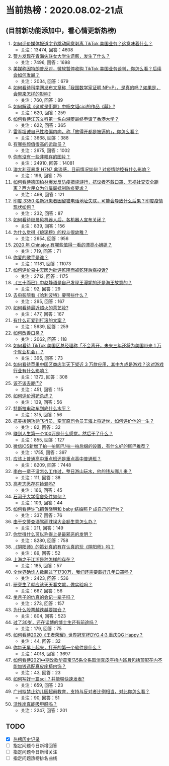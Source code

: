# 当前热榜：2020.08.02-21点
## (目前新功能添加中，看心情更新热榜)
1. [如何评价媒体报道字节跳动同意剥离 TikTok 美国业务？这意味着什么？](https://www.zhihu.com/question/411425717)
    * 关注：13474, 回答：4608
2. [警方发现在青海失联女大学生遗骸，发生了什么？](https://www.zhihu.com/question/411401647)
    * 关注：7496, 回答：1698
3. [美媒称因特朗普反对，微软暂停收购 TikTok 美国业务谈判，你怎么看？后续会如何发展？](https://www.zhihu.com/question/411496295)
    * 关注：2034, 回答：679
4. [如何看待科学网发布文章称「我国数学家证明 NP=P」，是真的吗？如果是，会带来怎样的影响?](https://www.zhihu.com/question/411543712)
    * 关注：760, 回答：89
5. [如何解读《这就是街舞》中杨文韬cici的作品《囍》?](https://www.zhihu.com/question/411434392)
    * 关注：620, 回答：259
6. [如何看待江苏文科第一名白湘菱最终申请了香港大学？](https://www.zhihu.com/question/411565362)
    * 关注：622, 回答：365
7. [雷军坦诚自己性格偏内向，称「放得开都是被逼的」，你怎么看？](https://www.zhihu.com/question/402996476)
    * 关注：3668, 回答：388
8. [有哪些颜值很高的运动员？](https://www.zhihu.com/question/34847215)
    * 关注：2975, 回答：1002
9. [你有没有一些非粉存的图片？](https://www.zhihu.com/question/303859624)
    * 关注：24910, 回答：14081
10. [澳大利亚暴发 H7N7 禽流感，目前情况如何？对疫情防控有什么影响？](https://www.zhihu.com/question/411538021)
    * 关注：196, 回答：75
11. [如何看待德国柏林爆发反防疫措施游行，抗议者不戴口罩、无视社交安全距离？西方民众为何屡屡抵制防疫要求？](https://www.zhihu.com/question/411518225)
    * 关注：498, 回答：121
12. [印度 3350 名新冠患者因留错电话地址失联，可能会导致什么后果？印度疫情现状如何？](https://www.zhihu.com/question/411205042)
    * 关注：232, 回答：87
13. [如何看待继晨风机器人后，各机器人宣布关闭？](https://www.zhihu.com/question/411468332)
    * 关注：839, 回答：156
14. [为什么觉得《琅琊榜》的权斗很幼稚？](https://www.zhihu.com/question/393487871)
    * 关注：2654, 回答：956
15. [2020 年 Chinajoy 有哪些值得一看的漂亮小姐姐？](https://www.zhihu.com/question/411114061)
    * 关注：719, 回答：71
16. [你爱的歌手是谁？](https://www.zhihu.com/question/401288227)
    * 关注：11181, 回答：11073
17. [如何评价易中天因为批评乾隆而被乾隆后裔投诉?](https://www.zhihu.com/question/404446653)
    * 关注：2712, 回答：1175
18. [《三十而已》中赵静语是自己发现王漫妮的还是海王故意的？](https://www.zhihu.com/question/410391451)
    * 关注：92, 回答：29
19. [去电影院看《哈利波特》要带些什么？](https://www.zhihu.com/question/410914215)
    * 关注：295, 回答：167
20. [如何看待最近超火的茶艺妆?](https://www.zhihu.com/question/405487382)
    * 关注：477, 回答：167
21. [有什么可爱到打滚的文案？](https://www.zhihu.com/question/399740082)
    * 关注：5639, 回答：259
22. [如何改善口臭？](https://www.zhihu.com/question/349048054)
    * 关注：2062, 回答：118
23. [如何看待 TikTok 美国区总经理称「不会离开，未来三年还将为美国带来 1 万个就业机会」？](https://www.zhihu.com/question/411492642)
    * 关注：396, 回答：73
24. [如何看待苹果中国区商店半天下架近 3 万款应用，其中九成是游戏？这对游戏行业有什么影响？](https://www.zhihu.com/question/411408269)
    * 关注：1372, 回答：308
25. [该不该去厦门?](https://www.zhihu.com/question/410774417)
    * 关注：451, 回答：115
26. [如何评价滑铲杀虎？](https://www.zhihu.com/question/308233934)
    * 关注：139, 回答：56
27. [特斯拉电动车到底什么水平？](https://www.zhihu.com/question/410794930)
    * 关注：315, 回答：56
28. [抗美援朝功勋飞行员、空军原司令员王海上将逝世，如何评价他的一生？](https://www.zhihu.com/question/411560810)
    * 关注：82, 回答：32
29. [赚到人生第一个100万是什么感觉，然后干了什么？](https://www.zhihu.com/question/24366817)
    * 关注：855, 回答：127
30. [微信iOS新增了拍一拍尾巴/拍一拍后缀的设置，有什么好的尾巴推荐？](https://www.zhihu.com/question/404478824)
    * 关注：1755, 回答：397
31. [应该上普通高中重点班还是重点高中普通班？](https://www.zhihu.com/question/407547737)
    * 关注：8209, 回答：7448
32. [李白一辈子没怎么工作过，整日游山玩水，他的钱从哪儿来？](https://www.zhihu.com/question/410908068)
    * 关注：111, 回答：38
33. [高考志愿存在捡漏吗?](https://www.zhihu.com/question/331012245)
    * 关注：166, 回答：45
34. [石河子大学宿舍条件如何？](https://www.zhihu.com/question/48017987)
    * 关注：103, 回答：44
35. [如何看待许飞把黄晓明和 baby 结婚照 P 成自己的行为？](https://www.zhihu.com/question/411207358)
    * 关注：337, 回答：76
36. [由于交警查酒驾而耽误大金额生意怎么办？](https://www.zhihu.com/question/408734534)
    * 关注：211, 回答：149
37. [你觉得什么可以称得上是最邪恶的发明？](https://www.zhihu.com/question/327418024)
    * 关注：8280, 回答：758
38. [《阴阳师》的策划真的有在认真的玩《阴阳师》吗？](https://www.zhihu.com/question/411387139)
    * 关注：89, 回答：52
39. [上海之于江浙是种怎样的存在？](https://www.zhihu.com/question/359786679)
    * 关注：185, 回答：57
40. [全世界确诊人数超过了1730万，我们还需要戴好几年口罩吗？](https://www.zhihu.com/question/411175018)
    * 关注：2423, 回答：536
41. [研究生了就应该天天看文献，做实验吗？](https://www.zhihu.com/question/304127196)
    * 关注：667, 回答：56
42. [坐月子的仇真的会记一辈子吗？](https://www.zhihu.com/question/276875883)
    * 关注：273, 回答：157
43. [为什么股票越跌越要加仓？](https://www.zhihu.com/question/388511825)
    * 关注：804, 回答：523
44. [过了30岁，还在读博的博士生还有前途吗？](https://www.zhihu.com/question/410465983)
    * 关注：179, 回答：75
45. [如何看待2020《王者荣耀》世界冠军杯DYG 4:3 重庆QG Happy？](https://www.zhihu.com/question/411440829)
    * 关注：44, 回答：32
46. [你每天早上起来，打开的第一个软件是什么？](https://www.zhihu.com/question/401952350)
    * 关注：4018, 回答：3697
47. [如何看待2021中期改款华晨宝马5系全系取消真皮座椅内饰且包括顶配在内不能加钱选配真皮座椅内饰？](https://www.zhihu.com/question/410688944)
    * 关注：43, 回答：23
48. [如何写好一篇sci ？并能够快速发表?](https://www.zhihu.com/question/337000233)
    * 关注：659, 回答：23
49. [广州拟禁止幼儿园超前教育，支持与反对者比例相当，对此你怎么看？](https://www.zhihu.com/question/411430520)
    * 关注：90, 回答：51
50. [活性炭真能吸甲醛吗？](https://www.zhihu.com/question/20247359)
    * 关注：2247, 回答：201
## TODO
* [x] [热榜历史记录](hot_history/AllHot.md)
* [ ] 指定问题今日新增回答
* [ ] 指定问题今日新增关注
* [ ] 指定问题热榜排名曲线
